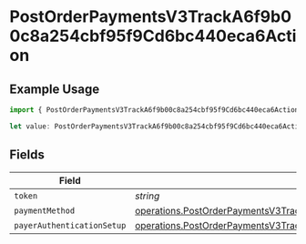 # PostOrderPaymentsV3TrackA6f9b00c8a254cbf95f9Cd6bc440eca6Action

## Example Usage

```typescript
import { PostOrderPaymentsV3TrackA6f9b00c8a254cbf95f9Cd6bc440eca6Action } from "@dhaba/safepay-ts/models/operations";

let value: PostOrderPaymentsV3TrackA6f9b00c8a254cbf95f9Cd6bc440eca6Action = {};
```

## Fields

| Field                                                                                                                                                                                                      | Type                                                                                                                                                                                                       | Required                                                                                                                                                                                                   | Description                                                                                                                                                                                                |
| ---------------------------------------------------------------------------------------------------------------------------------------------------------------------------------------------------------- | ---------------------------------------------------------------------------------------------------------------------------------------------------------------------------------------------------------- | ---------------------------------------------------------------------------------------------------------------------------------------------------------------------------------------------------------- | ---------------------------------------------------------------------------------------------------------------------------------------------------------------------------------------------------------- |
| `token`                                                                                                                                                                                                    | *string*                                                                                                                                                                                                   | :heavy_minus_sign:                                                                                                                                                                                         | N/A                                                                                                                                                                                                        |
| `paymentMethod`                                                                                                                                                                                            | [operations.PostOrderPaymentsV3TrackA6f9b00c8a254cbf95f9Cd6bc440eca6ActionPaymentMethod](../../models/operations/postorderpaymentsv3tracka6f9b00c8a254cbf95f9cd6bc440eca6actionpaymentmethod.md)           | :heavy_minus_sign:                                                                                                                                                                                         | N/A                                                                                                                                                                                                        |
| `payerAuthenticationSetup`                                                                                                                                                                                 | [operations.PostOrderPaymentsV3TrackA6f9b00c8a254cbf95f9Cd6bc440eca6PayerAuthenticationSetup](../../models/operations/postorderpaymentsv3tracka6f9b00c8a254cbf95f9cd6bc440eca6payerauthenticationsetup.md) | :heavy_minus_sign:                                                                                                                                                                                         | N/A                                                                                                                                                                                                        |
